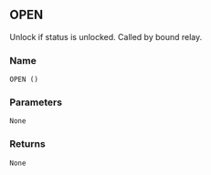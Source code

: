## OPEN

Unlock if status is unlocked. Called by bound relay.


### Name

`OPEN ()`


### Parameters

`None`


### Returns

`None`

